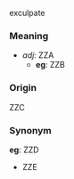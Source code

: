 exculpate
### Meaning
+ _adj_: ZZA
	+ __eg__: ZZB

### Origin

ZZC

### Synonym

__eg__: ZZD

+ ZZE


